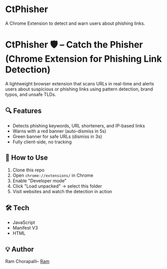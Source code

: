 # CtPhisher
A Chrome Extension to detect and warn users about phishing links.
# CtPhisher 🛡️ – Catch the Phisher (Chrome Extension for Phishing Link Detection)

A lightweight browser extension that scans URLs in real-time and alerts users about suspicious or phishing links using pattern detection, brand typos, and unsafe TLDs.

## 🔍 Features
- Detects phishing keywords, URL shorteners, and IP-based links
- Warns with a red banner (auto-dismiss in 5s)
- Green banner for safe URLs (dismiss in 3s)
- Fully client-side, no tracking

## 🚀 How to Use
1. Clone this repo
2. Open `chrome://extensions/` in Chrome
3. Enable "Developer mode"
4. Click "Load unpacked" → select this folder
5. Visit websites and watch the detection in action

## 🛠️ Tech
- JavaScript
- Manifest V3
- HTML

## 💡 Author
Ram Chorapalli– [Ram](https://github.com/ramchorapalli)
